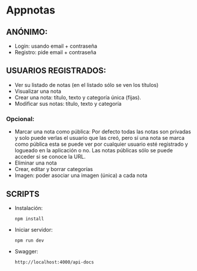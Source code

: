 # Appnotas

## ANÓNIMO:
- Login: usando email + contraseña
- Registro: pide email + contraseña

## USUARIOS REGISTRADOS:
- Ver su listado de notas (en el listado sólo se ven los títulos)
- Visualizar una nota
- Crear una nota: título, texto y categoría única (fijas).
- Modificar sus notas: título, texto y categoría

### Opcional:
- Marcar una nota como pública:
Por defecto todas las notas son privadas y solo puede verlas el usuario que las creó, pero sí una nota se marca como pública esta se puede ver por 
cualquier usuario esté registrado y logueado en la aplicación o no. Las notas 
públicas sólo se puede acceder si se conoce la URL.
- Eliminar una nota
- Crear, editar y borrar categorías
- Imagen: poder asociar una imagen (única) a cada nota

## SCRIPTS

- Instalación:


    ``` npm install ```

- Iniciar servidor:


    ```npm run dev ```

- Swagger:


    ``` http://localhost:4000/api-docs ```

